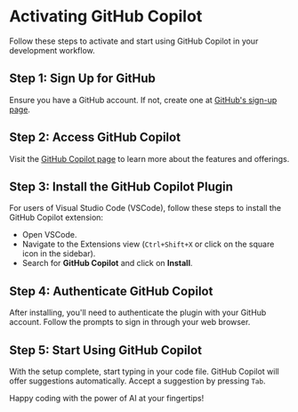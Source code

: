 # Activating GitHub Copilot

Follow these steps to activate and start using GitHub Copilot in your development workflow.

## Step 1: Sign Up for GitHub

Ensure you have a GitHub account. If not, create one at [GitHub's sign-up page](https://github.com/join).

## Step 2: Access GitHub Copilot

Visit the [GitHub Copilot page](https://copilot.github.com) to learn more about the features and offerings.

## Step 3: Install the GitHub Copilot Plugin

For users of Visual Studio Code (VSCode), follow these steps to install the GitHub Copilot extension:

- Open VSCode.
- Navigate to the Extensions view (`Ctrl+Shift+X` or click on the square icon in the sidebar).
- Search for **GitHub Copilot** and click on **Install**.

## Step 4: Authenticate GitHub Copilot

After installing, you'll need to authenticate the plugin with your GitHub account. Follow the prompts to sign in through your web browser.

## Step 5: Start Using GitHub Copilot

With the setup complete, start typing in your code file. GitHub Copilot will offer suggestions automatically. Accept a suggestion by pressing `Tab`.

Happy coding with the power of AI at your fingertips!
